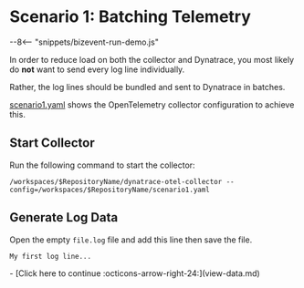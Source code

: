 # Scenario 1: Batching Telemetry

--8<-- "snippets/bizevent-run-demo.js"

In order to reduce load on both the collector and Dynatrace, you most likely do **not** want to send every log line individually.

Rather, the log lines should be bundled and sent to Dynatrace in batches.

[scenario1.yaml](../scenario1.yaml) shows the OpenTelemetry collector configuration to achieve this.

## Start Collector

Run the following command to start the collector:

``` { "name": "[background] run otel collector scenario 1" }
/workspaces/$RepositoryName/dynatrace-otel-collector --config=/workspaces/$RepositoryName/scenario1.yaml
```

## Generate Log Data

Open the empty `file.log` file and add this line then save the file.

```
My first log line...
```

<div class="grid cards" markdown>
- [Click here to continue :octicons-arrow-right-24:](view-data.md)
</div>
